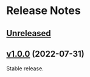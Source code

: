 # Release Notes

## [Unreleased]

## [v1.0.0] (2022-07-31)

Stable release.

[Unreleased]: https://github.com/Kerigard/laravel-roles/compare/v1.0.0...master
[v1.0.0]: https://github.com/Kerigard/laravel-roles/compare/c19fc61220140f3c0c205b2d3d4586f05810600c...v1.0.0
